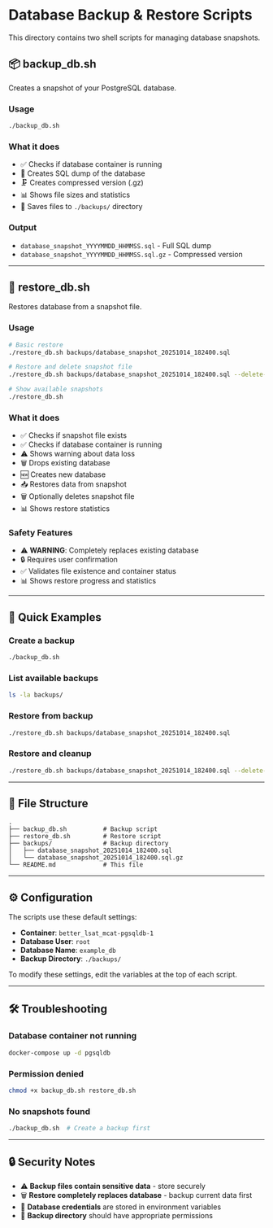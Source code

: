 # Database Backup & Restore Scripts

This directory contains two shell scripts for managing database snapshots.

## 📦 backup_db.sh

Creates a snapshot of your PostgreSQL database.

### Usage

```bash
./backup_db.sh
```

### What it does

- ✅ Checks if database container is running
- 📄 Creates SQL dump of the database
- 🗜️ Creates compressed version (.gz)
- 📊 Shows file sizes and statistics
- 💾 Saves files to `./backups/` directory

### Output

- `database_snapshot_YYYYMMDD_HHMMSS.sql` - Full SQL dump
- `database_snapshot_YYYYMMDD_HHMMSS.sql.gz` - Compressed version

---

## 🔄 restore_db.sh

Restores database from a snapshot file.

### Usage

```bash
# Basic restore
./restore_db.sh backups/database_snapshot_20251014_182400.sql

# Restore and delete snapshot file
./restore_db.sh backups/database_snapshot_20251014_182400.sql --delete-snapshot

# Show available snapshots
./restore_db.sh
```

### What it does

- ✅ Checks if snapshot file exists
- ✅ Checks if database container is running
- ⚠️ Shows warning about data loss
- 🗑️ Drops existing database
- 🆕 Creates new database
- 📥 Restores data from snapshot
- 🗑️ Optionally deletes snapshot file
- 📊 Shows restore statistics

### Safety Features

- ⚠️ **WARNING**: Completely replaces existing database
- 🔒 Requires user confirmation
- ✅ Validates file existence and container status
- 📊 Shows restore progress and statistics

---

## 🚀 Quick Examples

### Create a backup

```bash
./backup_db.sh
```

### List available backups

```bash
ls -la backups/
```

### Restore from backup

```bash
./restore_db.sh backups/database_snapshot_20251014_182400.sql
```

### Restore and cleanup

```bash
./restore_db.sh backups/database_snapshot_20251014_182400.sql --delete-snapshot
```

---

## 📁 File Structure

```
.
├── backup_db.sh          # Backup script
├── restore_db.sh         # Restore script
├── backups/              # Backup directory
│   ├── database_snapshot_20251014_182400.sql
│   └── database_snapshot_20251014_182400.sql.gz
└── README.md             # This file
```

---

## ⚙️ Configuration

The scripts use these default settings:

- **Container**: `better_lsat_mcat-pgsqldb-1`
- **Database User**: `root`
- **Database Name**: `example_db`
- **Backup Directory**: `./backups/`

To modify these settings, edit the variables at the top of each script.

---

## 🛠️ Troubleshooting

### Database container not running

```bash
docker-compose up -d pgsqldb
```

### Permission denied

```bash
chmod +x backup_db.sh restore_db.sh
```

### No snapshots found

```bash
./backup_db.sh  # Create a backup first
```

---

## 🔒 Security Notes

- ⚠️ **Backup files contain sensitive data** - store securely
- 🗑️ **Restore completely replaces database** - backup current data first
- 🔐 **Database credentials** are stored in environment variables
- 📁 **Backup directory** should have appropriate permissions
